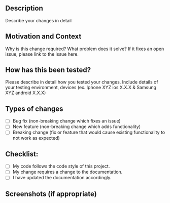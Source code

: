 ## Description

Describe your changes in detail

## Motivation and Context

Why is this change required? What problem does it solve? If it fixes an open
issue, please link to the issue here.

## How has this been tested?

Please describe in detail how you tested your changes. Include details of your
testing environment, devices (ex. Iphone XYZ ios X.X.X & Samsung XYZ android
X.X.X)

## Types of changes

- [ ] Bug fix (non-breaking change which fixes an issue)
- [ ] New feature (non-breaking change which adds functionality)
- [ ] Breaking change (fix or feature that would cause existing functionality to
      not work as expected)

## Checklist:

- [ ] My code follows the code style of this project.
- [ ] My change requires a change to the documentation.
- [ ] I have updated the documentation accordingly.

## Screenshots (if appropriate)
